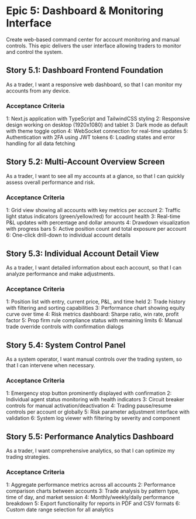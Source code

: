 # Epic 5: Dashboard & Monitoring Interface

Create web-based command center for account monitoring and manual controls. This epic delivers the user interface allowing traders to monitor and control the system.

## Story 5.1: Dashboard Frontend Foundation

As a trader,
I want a responsive web dashboard,
so that I can monitor my accounts from any device.

### Acceptance Criteria

1: Next.js application with TypeScript and TailwindCSS styling
2: Responsive design working on desktop (1920x1080) and tablet
3: Dark mode as default with theme toggle option
4: WebSocket connection for real-time updates
5: Authentication with 2FA using JWT tokens
6: Loading states and error handling for all data fetching

## Story 5.2: Multi-Account Overview Screen

As a trader,
I want to see all my accounts at a glance,
so that I can quickly assess overall performance and risk.

### Acceptance Criteria

1: Grid view showing all accounts with key metrics per account
2: Traffic light status indicators (green/yellow/red) for account health
3: Real-time P&L updates with percentage and dollar amounts
4: Drawdown visualization with progress bars
5: Active position count and total exposure per account
6: One-click drill-down to individual account details

## Story 5.3: Individual Account Detail View

As a trader,
I want detailed information about each account,
so that I can analyze performance and make adjustments.

### Acceptance Criteria

1: Position list with entry, current price, P&L, and time held
2: Trade history with filtering and sorting capabilities
3: Performance chart showing equity curve over time
4: Risk metrics dashboard: Sharpe ratio, win rate, profit factor
5: Prop firm rule compliance status with remaining limits
6: Manual trade override controls with confirmation dialogs

## Story 5.4: System Control Panel

As a system operator,
I want manual controls over the trading system,
so that I can intervene when necessary.

### Acceptance Criteria

1: Emergency stop button prominently displayed with confirmation
2: Individual agent status monitoring with health indicators
3: Circuit breaker controls for manual activation/deactivation
4: Trading pause/resume controls per account or globally
5: Risk parameter adjustment interface with validation
6: System log viewer with filtering by severity and component

## Story 5.5: Performance Analytics Dashboard

As a trader,
I want comprehensive analytics,
so that I can optimize my trading strategies.

### Acceptance Criteria

1: Aggregate performance metrics across all accounts
2: Performance comparison charts between accounts
3: Trade analysis by pattern type, time of day, and market session
4: Monthly/weekly/daily performance breakdown
5: Export functionality for reports in PDF and CSV formats
6: Custom date range selection for all analytics
